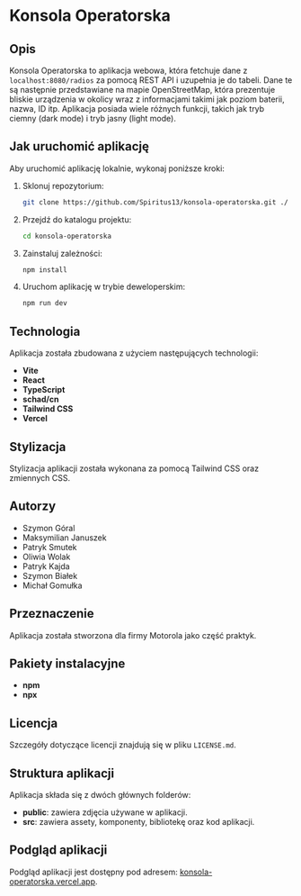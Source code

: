 # Konsola Operatorska

## Opis

Konsola Operatorska to aplikacja webowa, która fetchuje dane z `localhost:8080/radios` za pomocą REST API i uzupełnia je do tabeli. Dane te są następnie przedstawiane na mapie OpenStreetMap, która prezentuje bliskie urządzenia w okolicy wraz z informacjami takimi jak poziom baterii, nazwa, ID itp. Aplikacja posiada wiele różnych funkcji, takich jak tryb ciemny (dark mode) i tryb jasny (light mode).

## Jak uruchomić aplikację

Aby uruchomić aplikację lokalnie, wykonaj poniższe kroki:

1. Sklonuj repozytorium:
   ``` sh
   git clone https://github.com/Spiritus13/konsola-operatorska.git ./
   ```

2. Przejdź do katalogu projektu:
   ``` sh
   cd konsola-operatorska
   ```

3. Zainstaluj zależności:
   ``` sh
   npm install
   ```

4. Uruchom aplikację w trybie deweloperskim:
   ``` sh
   npm run dev
   ```

## Technologia

Aplikacja została zbudowana z użyciem następujących technologii:

- **Vite**
- **React**
- **TypeScript**
- **schad/cn**
- **Tailwind CSS**
- **Vercel**

## Stylizacja

Stylizacja aplikacji została wykonana za pomocą Tailwind CSS oraz zmiennych CSS.

## Autorzy

- Szymon Góral
- Maksymilian Januszek
- Patryk Smutek
- Oliwia Wolak
- Patryk Kajda
- Szymon Białek
- Michał Gomułka

## Przeznaczenie

Aplikacja została stworzona dla firmy Motorola jako część praktyk.

## Pakiety instalacyjne

- **npm**
- **npx**

## Licencja

Szczegóły dotyczące licencji znajdują się w pliku `LICENSE.md`.

## Struktura aplikacji

Aplikacja składa się z dwóch głównych folderów:

- **public**: zawiera zdjęcia używane w aplikacji.
- **src**: zawiera assety, komponenty, bibliotekę oraz kod aplikacji.

## Podgląd aplikacji

Podgląd aplikacji jest dostępny pod adresem: [konsola-operatorska.vercel.app](https://konsola-operatorska.vercel.app/).

